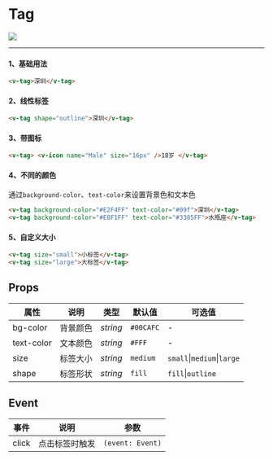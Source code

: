 # Tag

![](https://img.shields.io/badge/coverage-100%25-green)

---

#### 1、基础用法

```html
<v-tag>深圳</v-tag>
```

#### 2、线性标签

```html
<v-tag shape="outline">深圳</v-tag>
```

#### 3、带图标

```html
<v-tag> <v-icon name="Male" size="16px" />18岁 </v-tag>
```

#### 4、不同的颜色

通过`background-color`、`text-color`来设置背景色和文本色

```html
<v-tag background-color="#E2F4FF" text-color="#09f">深圳</v-tag>
<v-tag background-color="#E8F1FF" text-color="#3385FF">水瓶座</v-tag>
```

#### 5、自定义大小

```html
<v-tag size="small">小标签</v-tag>
<v-tag size="large">大标签</v-tag>
```

## Props

| 属性       | 说明     | 类型     | 默认值    | 可选值                             |
| ---------- | -------- | -------- | --------- | ---------------------------------- |
| bg-color   | 背景颜色 | _string_ | `#00CAFC` | -                                  |
| text-color | 文本颜色 | _string_ | `#FFF`    | -                                  |
| size       | 标签大小 | _string_ | `medium`  | `small`&#124;`medium`&#124;`large` |
| shape      | 标签形状 | _string_ | `fill`    | `fill`&#124;`outline`              |

## Event

| 事件  | 说明           | 参数             |
| ----- | -------------- | ---------------- |
| click | 点击标签时触发 | `(event: Event)` |
